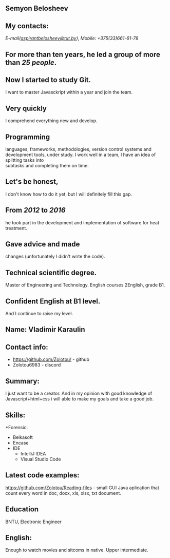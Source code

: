 ## Semyon Belosheev

## My contacts: 
*E-mail(aspirantbelosheev@tut.by)*, 
*Mobile*: *+375(33)661-61-78* 

## For more than ten years, he led a group of more than *25 people*. 

## Now I started to study Git. 
I want to master Javasckript within a year and join the team.

## Very quickly 
I comprehend everything new and develop.

## Programming 
languages, frameworks, methodologies, version control systems and development tools, under study. I work well in a team, I have an idea of splitting tasks into    
subtasks and completing them on time.

## Let's be honest, 
I don't know how to do it yet, but I will definitely fill this gap.

## From *2012* to *2016* 
he took part in the development and implementation of software for heat treatment.

## Gave advice and made 
changes (unfortunately I didn't write the code).

## Technical scientific degree.
Master of Engineering and Technology. English courses 2English, grade B1.

## Confident English at B1 level.
And I continue to raise my level.


## Name: Vladimir Karaulin

## Contact info: 
* https://github.com/Zolotou/ - github
* Zolotou6983 - discord

## Summary: 
I just want to be a creator. And in my opinion with good knowledge of Javascript+html+css i will able to make my goals and take a good job.

## Skills:
*Forensic:
  * Belkasoft
  * Encase
* IDE
  * IntelliJ IDEA
  * Visual Studio Code
## Latest code examples:
   https://github.com/Zolotou/Reading-files - small GUI Java aplication that count every word in doc, docx, xls, xlsx, txt document.

## Education
   BNTU, Electronic Engineer
   
## English:
   Enough to watch movies and sitcoms in native. Upper intermediate.

